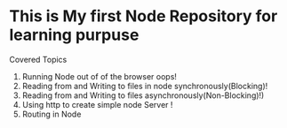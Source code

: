 <h1>This is My first Node Repository for learning purpuse</h1>
<p>Covered Topics</p>
<ol>
  <li>Running Node out of of the browser oops!</li>
  <li>Reading from and Writing to files in node synchronously(Blocking)!</li>
  <li>Reading from and Writing to files asynchronously(Non-Blocking)!)</li>
  <li>Using http to create simple node Server !</li>
  <li>Routing in Node</li>
</ol>